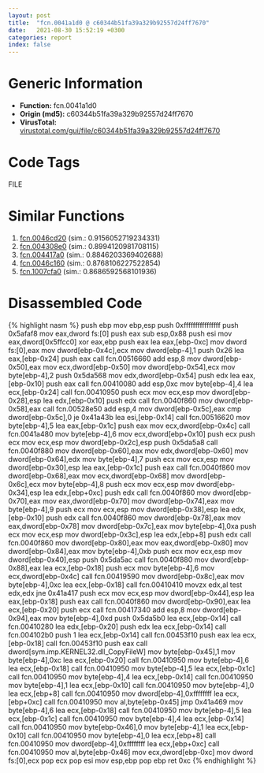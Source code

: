 ```yaml
---
layout: post
title:  "fcn.0041a1d0 @ c60344b51fa39a329b92557d24ff7670"
date:   2021-08-30 15:52:19 +0300
categories: report
index: false
---
```


# Generic Information
- **Function:** fcn.0041a1d0
- **Origin (md5):** c60344b51fa39a329b92557d24ff7670
- **VirusTotal:** [virustotal.com/gui/file/c60344b51fa39a329b92557d24ff7670][virustotal_ref]

# Code Tags
<span class="tag" id="FILE">FILE</span>


# Similar Functions

1. [fcn.0046cd20][similar_1_ref] (sim.: 0.9156052719234331)
2. [fcn.004308e0][similar_2_ref] (sim.: 0.8994120981708115)
3. [fcn.004417a0][similar_3_ref] (sim.: 0.8846203369402688)
4. [fcn.0046c160][similar_4_ref] (sim.: 0.8768106227522854)
5. [fcn.1007cfa0][similar_5_ref] (sim.: 0.8686592568101936)


# Disassembled Code

{% highlight nasm %}
push ebp
mov ebp,esp
push 0xffffffffffffffff
push 0x5afaf8
mov eax,dword fs:[0]
push eax
sub esp,0x88
push esi
mov eax,dword[0x5ffcc0]
xor eax,ebp
push eax
lea eax,[ebp-0xc]
mov dword fs:[0],eax
mov dword[ebp-0x4c],ecx
mov dword[ebp-4],1
push 0x26
lea eax,[ebp-0x24]
push eax
call fcn.00516660
add esp,8
mov dword[ebp-0x50],eax
mov ecx,dword[ebp-0x50]
mov dword[ebp-0x54],ecx
mov byte[ebp-4],2
push 0x5da568
mov edx,dword[ebp-0x54]
push edx
lea eax,[ebp-0x10]
push eax
call fcn.00410080
add esp,0xc
mov byte[ebp-4],4
lea ecx,[ebp-0x24]
call fcn.00410950
push ecx
mov ecx,esp
mov dword[ebp-0x28],esp
lea edx,[ebp-0x10]
push edx
call fcn.0040f860
mov dword[ebp-0x58],eax
call fcn.00528e50
add esp,4
mov dword[ebp-0x5c],eax
cmp dword[ebp-0x5c],0
je 0x41a43b
lea esi,[ebp-0x14]
call fcn.00516620
mov byte[ebp-4],5
lea eax,[ebp-0x1c]
push eax
mov ecx,dword[ebp-0x4c]
call fcn.0041a480
mov byte[ebp-4],6
mov ecx,dword[ebp+0x10]
push ecx
push ecx
mov ecx,esp
mov dword[ebp-0x2c],esp
push 0x5da5a8
call fcn.0040f880
mov dword[ebp-0x60],eax
mov edx,dword[ebp-0x60]
mov dword[ebp-0x64],edx
mov byte[ebp-4],7
push ecx
mov ecx,esp
mov dword[ebp-0x30],esp
lea eax,[ebp-0x1c]
push eax
call fcn.0040f860
mov dword[ebp-0x68],eax
mov ecx,dword[ebp-0x68]
mov dword[ebp-0x6c],ecx
mov byte[ebp-4],8
push ecx
mov ecx,esp
mov dword[ebp-0x34],esp
lea edx,[ebp+0xc]
push edx
call fcn.0040f860
mov dword[ebp-0x70],eax
mov eax,dword[ebp-0x70]
mov dword[ebp-0x74],eax
mov byte[ebp-4],9
push ecx
mov ecx,esp
mov dword[ebp-0x38],esp
lea edx,[ebp-0x10]
push edx
call fcn.0040f860
mov dword[ebp-0x78],eax
mov eax,dword[ebp-0x78]
mov dword[ebp-0x7c],eax
mov byte[ebp-4],0xa
push ecx
mov ecx,esp
mov dword[ebp-0x3c],esp
lea edx,[ebp+8]
push edx
call fcn.0040f860
mov dword[ebp-0x80],eax
mov eax,dword[ebp-0x80]
mov dword[ebp-0x84],eax
mov byte[ebp-4],0xb
push ecx
mov ecx,esp
mov dword[ebp-0x40],esp
push 0x5da5ac
call fcn.0040f880
mov dword[ebp-0x88],eax
lea ecx,[ebp-0x18]
push ecx
mov byte[ebp-4],6
mov ecx,dword[ebp-0x4c]
call fcn.00419590
mov dword[ebp-0x8c],eax
mov byte[ebp-4],0xc
lea ecx,[ebp-0x18]
call fcn.00410410
movzx edx,al
test edx,edx
jne 0x41a417
push ecx
mov ecx,esp
mov dword[ebp-0x44],esp
lea eax,[ebp-0x18]
push eax
call fcn.0040f860
mov dword[ebp-0x90],eax
lea ecx,[ebp-0x20]
push ecx
call fcn.00417340
add esp,8
mov dword[ebp-0x94],eax
mov byte[ebp-4],0xd
push 0x5da5b0
lea ecx,[ebp-0x14]
call fcn.00410280
lea edx,[ebp-0x20]
push edx
lea ecx,[ebp-0x14]
call fcn.004102b0
push 1
lea ecx,[ebp-0x14]
call fcn.00453f10
push eax
lea ecx,[ebp-0x18]
call fcn.00453f10
push eax
call dword[sym.imp.KERNEL32.dll_CopyFileW]
mov byte[ebp-0x45],1
mov byte[ebp-4],0xc
lea ecx,[ebp-0x20]
call fcn.00410950
mov byte[ebp-4],6
lea ecx,[ebp-0x18]
call fcn.00410950
mov byte[ebp-4],5
lea ecx,[ebp-0x1c]
call fcn.00410950
mov byte[ebp-4],4
lea ecx,[ebp-0x14]
call fcn.00410950
mov byte[ebp-4],1
lea ecx,[ebp-0x10]
call fcn.00410950
mov byte[ebp-4],0
lea ecx,[ebp+8]
call fcn.00410950
mov dword[ebp-4],0xffffffff
lea ecx,[ebp+0xc]
call fcn.00410950
mov al,byte[ebp-0x45]
jmp 0x41a469
mov byte[ebp-4],6
lea ecx,[ebp-0x18]
call fcn.00410950
mov byte[ebp-4],5
lea ecx,[ebp-0x1c]
call fcn.00410950
mov byte[ebp-4],4
lea ecx,[ebp-0x14]
call fcn.00410950
mov byte[ebp-0x46],0
mov byte[ebp-4],1
lea ecx,[ebp-0x10]
call fcn.00410950
mov byte[ebp-4],0
lea ecx,[ebp+8]
call fcn.00410950
mov dword[ebp-4],0xffffffff
lea ecx,[ebp+0xc]
call fcn.00410950
mov al,byte[ebp-0x46]
mov ecx,dword[ebp-0xc]
mov dword fs:[0],ecx
pop ecx
pop esi
mov esp,ebp
pop ebp
ret 0xc
{% endhighlight %}


[similar_1_ref]: /report/fcn.0046cd20@c60344b51fa39a329b92557d24ff7670
[similar_2_ref]: /report/fcn.004308e0@279a61b1e76da49531f1f16fd1102a2d
[similar_3_ref]: /report/fcn.004417a0@c60344b51fa39a329b92557d24ff7670
[similar_4_ref]: /report/fcn.0046c160@c60344b51fa39a329b92557d24ff7670
[similar_5_ref]: /report/fcn.1007cfa0@a0ac129ff3ea4c0dfa9529c259a9502c
[virustotal_ref]: https://www.virustotal.com/gui/file/c60344b51fa39a329b92557d24ff7670